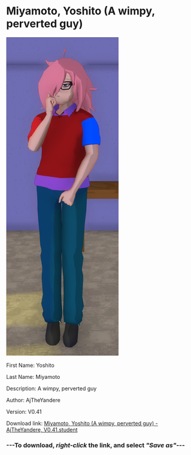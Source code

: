# Miyamoto, Yoshito (A wimpy, perverted guy)

<img src = "https://raw.githubusercontent.com/Arbiter1223/Daigaku-Gurashi-Custom-Students/master/Students/Files/Miyamoto%2C%20Yoshito%20(A%20wimpy%2C%20perverted%20guy).png">

First Name: Yoshito

Last Name: Miyamoto

Description: A wimpy, perverted guy

Author: AjTheYandere

Version: V0.41

Download link: <a href="https://raw.githubusercontent.com/Arbiter1223/Daigaku-Gurashi-Custom-Students/master/Students/Files/Miyamoto%2C%20Yoshito%20(A%20wimpy%2C%20perverted%20guy)%20-%20AjTheYandere%2C%20V0.41.student">Miyamoto, Yoshito (A wimpy, perverted guy) - AjTheYandere, V0.41.student</a>

### ---**To download, _right-click_ the link, and select _"Save as"_**---
